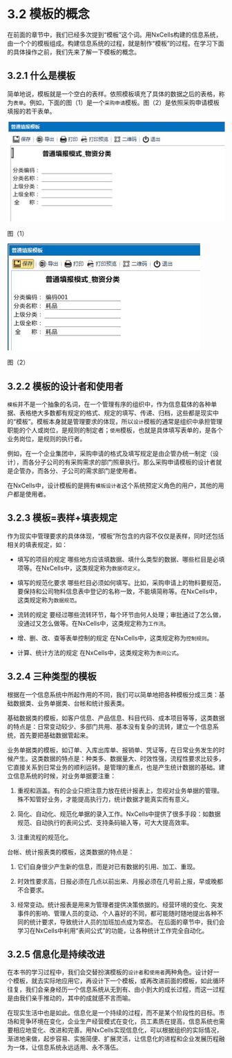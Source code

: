 # 3.2 模板的概念
在前面的章节中，我们已经多次提到“模板”这个词。用NxCells构建的信息系统，由一个个的模板组成。构建信息系统的过程，就是制作“模板”的过程。在学习下面的具体操作之前，我们先来了解一下模板的概念。

## 3.2.1	什么是模板
简单地说，模板就是一个空白的表样。依照模板填充了具体的数据之后的表格，称为`表单`。例如，下面的图（1）是一个`采购申请`模板。图（2）是依照采购申请模板填报的若干表单。
 
![](../img/3.2-1.jpg)

图（1）
 
![](../img/3.2-2.jpg)

图（2）

## 3.2.2 模板的设计者和使用者
`模板`并不是一个抽象的名词，在一个管理有序的组织中，作为信息载体的各种单据、表格绝大多数都有规定的格式、规定的填写、传递、归档，这些都是现实中的“模板”。模板本身就是管理要求的体现，所以`设计`模板的通常是组织中承担管理职能的个人或岗位，是规则的制定者；`使用`模板，也就是具体填写表单的，是各个业务岗位，是规则的执行者。

例如，在一个企业集团中，采购申请的格式及填写规定是由企管办统一制定（设计），而各分子公司的有采购需求的部门照章执行。那么采购申请模板的设计者就是企管办，而各分、子公司的需求部门是使用者。

在NxCells中，设计模板的是拥有`模板设计者`这个系统预定义角色的用户，其他的用户都是使用者。

## 3.2.3 模板=表样+填表规定
作为现实中管理要求的具体体现，“模板”所包含的内容不仅仅是表样，同时还包括相关的填表规定，如：

* 填写的项目的规定
哪些地方应该填数据、填什么类型的数据、哪些栏目是必填项等。在NxCells中，这类规定称为`数据项定义`。

* 填写的规范化要求
哪些栏目必须如何填写。比如，采购申请上的物料要规范，要保持和公司物料信息表中登记的名称一致，不能填简称等。在NxCells中，这类规定称为`数据规范`。

* 流转的规定
要经过哪些流转环节，每个环节由何人处理；审批通过了怎么做，没通过又怎么做等。在NxCells中，这类规定称为`工作流`。

* 增、删、改、查等表单控制的规定
在NxCells中，这类规定称为`控制规则`。

* 计算、统计方法的规定
在NxCells中，这类规定称为`表间公式`。

## 3.2.4 三种类型的模板
根据在一个信息系统中所起作用的不同，我们可以简单地把各种模板分成三类：基础数据类、业务单据类、台帐和统计报表类。

基础数据类的模板，如客户信息、产品信息、科目代码、成本项目等等，这类数据的特点是：日常变动较少、多部门共用、基本没有复杂的流转，建立一个信息系统，首先要把基础数据管起来。

业务单据类的模板，如订单、入库出库单、报销单、凭证等，在日常业务发生的时候产生。这类数据的特点是：种类多、数据量大、时效性强，流程性要求比较多，它直接关系到日常业务的顺利运转。是管理的重点，也是产生统计数据的基础。建立信息系统的时候，对业务单据要注重：

1)	重视和涵盖。有的企业只把注意力放在统计报表上，忽视对业务单据的管理。殊不知管好业务，才能提高执行力，统计数据才能真实而有意义。

2)	简化、自动化、规范化单据的录入工作。NxCells中提供了很多手段：如数据规范、自动执行的表间公式、支持条码输入等，可大大提高效率。

3)	注重流程的规范化。

台帐、统计报表类的模板，这类数据的特点是：

1)	它们自身很少产生新的信息，而是对已有数据的引用、加工、重现。

2)	时效性要求高，日报必须在几点以前出来、月报必须在几号前上报，早或晚都不合要求。

3)	经常变动。统计报表是用来为管理者提供决策依据的。经营环境的变化、突发事件的影响、管理人员的变动、个人喜好的不同，都可能随时随地提出各种不同的统计要求，导致统计人员的加班加点成为常态。
在后面的章节中，我们会学习在NxCells中利用“表间公式”的功能，让各种统计工作完全自动化。

## 3.2.5 信息化是持续改进
在本书的学习过程中，我们会交替扮演模板的`设计者`和`使用者`两种角色。设计好一个模板，就去实际地应用它，再设计下一个模板，或再改进前面的模板，如此循环往复，我们会亲身经历一个信息系统从无到有、由小到大的成长过程，而这一过程是由我们亲手推动的，其中的成就感不言而喻。

在现实生活中也是如此。信息化是一个持续的过程，而不是某个阶段性的目标。市场和竞争环境在变化，企业生产经营模式在变化，员工素质在提高，信息系统也需要相应地变化、改进和完善。用NxCells实现信息化，可以根据组织的实际情况，渐进地来做，起步容易、实施简便、扩展灵活，让信息化的进程和企业发展历程融为一体，让信息系统永远适用、永不落伍。